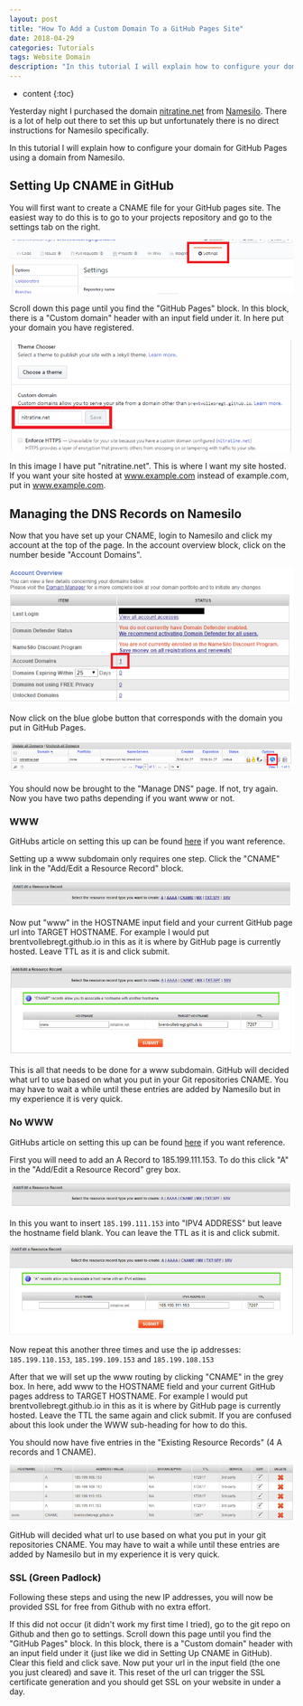 ```yaml
---
layout: post
title: "How To Add a Custom Domain To a GitHub Pages Site"
date: 2018-04-29
categories: Tutorials
tags: Website Domain
description: "In this tutorial I will explain how to configure your domain for GitHub Pages using a domain from Namesilo. You will first want to create a CNAME file for your GitHub pages site."
---
```


* content
{:toc}

Yesterday night I purchased the domain [nitratine.net](http://nitratine.net/) from [Namesilo](https://www.namesilo.com/). There is a lot of help out there to set this up but unfortunately there is no direct instructions for Namesilo specifically.

In this tutorial I will explain how to configure your domain for GitHub Pages using a domain from Namesilo.

## Setting Up CNAME in GitHub
You will first want to create a CNAME file for your GitHub pages site. The easiest way to do this is to go to your projects repository and go to the settings tab on the right.

![GitHub Settings](/images/how-to-add-a-custom-domain-to-a-github-pages-site/github-settings.png)

<!-- more -->

Scroll down this page until you find the "GitHub Pages" block. In this block, there is a "Custom domain" header with an input field under it. In here put your domain you have registered.

![Custom Domain](/images/how-to-add-a-custom-domain-to-a-github-pages-site/custom-domain.png)

In this image I have put "nitratine.net". This is where I want my site hosted. If you want your site hosted at www.example.com instead of example.com, put in www.example.com.

## Managing the DNS Records on Namesilo
Now that you have set up your CNAME, login to Namesilo and click my account at the top of the page. In the account overview block, click on the number beside "Account Domains".

![Account Overview](/images/how-to-add-a-custom-domain-to-a-github-pages-site/account-overview.png)

Now click on the blue globe button that corresponds with the domain you put in GitHub Pages.

![Domain Manager](/images/how-to-add-a-custom-domain-to-a-github-pages-site/domain-manager.png)

You should now be brought to the "Manage DNS" page. If not, try again. Now you have two paths depending if you want www or not.

### WWW
GitHubs article on setting this up can be found [here](https://help.github.com/articles/setting-up-a-www-subdomain/) if you want reference.

Setting up a www subdomain only requires one step. Click the "CNAME" link in the "Add/Edit a Resource Record" block.

![Add Resource Record](/images/how-to-add-a-custom-domain-to-a-github-pages-site/add-resource-record.png)

Now put "www" in the HOSTNAME input field and your current GitHub page url into TARGET HOSTNAME. For example I would put brentvollebregt.github.io in this as it is where by GitHub page is currently hosted. Leave TTL as it is and click submit.

![CNAME Record](/images/how-to-add-a-custom-domain-to-a-github-pages-site/cname-record.png)

This is all that needs to be done for a www subdomain. GitHub will decided what url to use based on what you put in your Git repositories CNAME. You may have to wait a while until these entries are added by Namesilo but in my experience it is very quick.

### No WWW
GitHubs article on setting this up can be found [here](https://help.github.com/articles/setting-up-an-apex-domain/) if you want reference.

First you will need to add an A Record to 185.199.111.153. To do this click "A" in the "Add/Edit a Resource Record" grey box.

![Add Resource Record](/images/how-to-add-a-custom-domain-to-a-github-pages-site/add-resource-record.png)

In this you want to insert `185.199.111.153` into "IPV4 ADDRESS" but leave the hostname field blank. You can leave the TTL as it is and click submit.

![First IP](/images/how-to-add-a-custom-domain-to-a-github-pages-site/first-ip.png)

Now repeat this another three times and use the ip addresses: `185.199.110.153`, `185.199.109.153` and `185.199.108.153`

After that we will set up the www routing by clicking "CNAME" in the grey box. In here, add www to the HOSTNAME field and your current GitHub pages address to TARGET HOSTNAME. For example I would put brentvollebregt.github.io in this as it is where by GitHub page is currently hosted. Leave the TTL the same again and click submit. If you are confused about this look under the WWW sub-heading for how to do this.

You should now have five entries in the "Existing Resource Records" (4 A records and 1 CNAME).

![Existing Resource Records](/images/how-to-add-a-custom-domain-to-a-github-pages-site/existing-resource-records.png)

GitHub will decided what url to use based on what you put in your git repositories CNAME. You may have to wait a while until these entries are added by Namesilo but in my experience it is very quick.

### SSL (Green Padlock)
Following these steps and using the new IP addresses, you will now be provided SSL for free from Github with no extra effort.

If this did not occur (it didn't work my first time I tried), go to the git repo on Github and then go to settings. Scroll down this page until you find the "GitHub Pages" block. In this block, there is a "Custom domain" header with an input field under it (just like we did in Setting Up CNAME in GitHub). Clear this field and click save. Now put your url in the input field (the one you just cleared) and save it. This reset of the url can trigger the SSL certificate generation and you should get SSL on your website in under a day.
